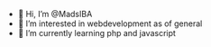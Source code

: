 - 👋 Hi, I’m @MadsIBA
- 👀 I’m interested in webdevelopment as of general
- 🌱 I’m currently learning php and javascript

<!---
MadsIBA/MadsIBA is a ✨ special ✨ repository because its `README.md` (this file) appears on your GitHub profile.
You can click the Preview link to take a look at your changes.
--->
